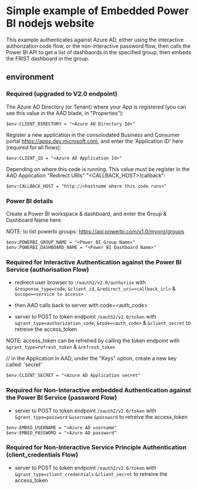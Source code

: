 
# Simple example of Embedded Power BI nodejs website

This example authenticates against Azure AD, either using the interactive authorization code flow, or the non-interactive password flow, then calls the Power BI API to get a list of dashbaords in the specified group, then embeds the FRIST dashboard in the group.


## environment

### Required (upgraded to V2.0 endpoint)

The Azure AD Directory (or Tenant) where your App is registered (you can see this value in the AAD blade, in "Properties"):

```$env:CLIENT_DIRECTORY = "<Azure AD Directory Id>"```

Register a new application in the consolodated Business and Consumer portal https://apps.dev.microsoft.com, and enter the 'Application ID' here (required for all flows):

```$env:CLIENT_ID = "<Azure AD Application Id>"```


Depending on where this code is running. This value must be register in the AAD Application "Redirect URIs" "<CALLBACK_HOST>/callback":

```$env:CALLBACK_HOST = "http://<hostname where this code runs>"```

### Power BI details

Create a Power BI workspace & dashboard, and enter the Group & Dashboard Name here 

NOTE: to list powerbi groups: https://api.powerbi.com/v1.0/myorg/groups

```
$env:POWERBI_GROUP_NAME = "<Power BI Group Name>"
$env:POWERBI_DASHBOARD_NAME = "<Power BI Dashboard Name>"
```




### Required for Interactive Authentication against the Power BI Service (authorisation Flow)

* redirect user browser to :`/oauth2/v2.0/authorize` with `&response_type=code`, `&client_id`, `&redirect_uri=<callback_irl>` & `&scope=<service to access>` 

* then AAD calls back to server with code=<auth_code>

* server to POST to token endpoint `/oauth2/v2.0/token` with `&grant_type=authorization_code`, `&code=<auth_code>` & `&client_secret`  to retreive the access_token

NOTE:  access_token can be refrehed by calling the token endpoint with `&grant_type=refresh_token` & `&refresh_token`

// in the Application in AAD, under the "Keys" option, create a new key called: 'secret'

```$env:CLIENT_SECRET = "<Azure AD Application secret"```

### Required for Non-Interactive embedded Authentication against the Power BI Service (password Flow)

 * server to POST to token endpoint `/oauth2/v2.0/token` with `&grant_type=password` `&username` `&password` to retreive the access_token

```
$env:EMBED_USERNAME = "<Azure AD username"
$env:EMBED_PASSWORD = "<Azure AD password"
```


### Required for Non-Interactive Service Principle Authentication  (client_credentials Flow)

* server to POST to token endpoint `/oauth2/v2.0/token` with `&grant_type=client_credentials` `&client_secret`  to retreive the access_token